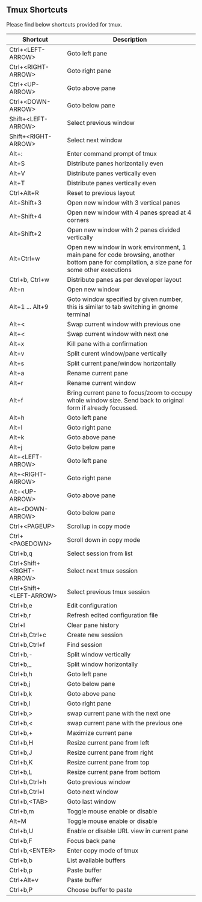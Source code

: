 ## Tmux Shortcuts

Please find below shortcuts provided for tmux.

|Shortcut|Description|
|---|---|
|Ctrl+\<LEFT-ARROW\>|Goto left pane|
|Ctrl+\<RIGHT-ARROW\>|Goto right pane|
|Ctrl+\<UP-ARROW\>|Goto above pane|
|Ctrl+\<DOWN-ARROW\>|Goto below pane|
|Shift+\<LEFT-ARROW\>|Select previous window|
|Shift+\<RIGHT-ARROW\>|Select next window|
|Alt+:|Enter command prompt of tmux|
|Alt+S|Distribute panes horizontally even|
|Alt+V|Distribute panes vertically even|
|Alt+T|Distribute panes vertically even|
|Ctrl+Alt+R|Reset to previous layout|
|Alt+Shift+3|Open new window with 3 vertical panes|
|Alt+Shift+4|Open new window with 4 panes spread at 4 corners|
|Alt+Shift+2|Open new window with 2 panes divided vertically|
|Alt+Ctrl+w|Open new window in work environment, 1 main pane for code browsing, another bottom pane for compilation, a size pane for some other executions|
|Ctrl+b, Ctrl+w|Distribute panes as per developer layout|
|Alt+n|Open new window|
|Alt+1 ... Alt+9|Goto window specified by given number, this is similar to tab switching in gnome terminal|
|Alt+\<|Swap current window with previous one|
|Alt+\<|Swap current window with next one|
|Alt+x|Kill pane with a confirmation|
|Alt+v|Split curent window/pane vertically|
|Alt+s|Split current pane/window horizontally|
|Alt+a|Rename current pane|
|Alt+r|Rename current window|
|Alt+f|Bring current pane to focus/zoom to occupy whole window size. Send back to original form if already focussed.|
|Alt+h|Goto left pane|
|Alt+l|Goto right pane|
|Alt+k|Goto above pane|
|Alt+j|Goto below pane|
|Alt+\<LEFT-ARROW\>|Goto left pane|
|Alt+\<RIGHT-ARROW\>|Goto right pane|
|Alt+\<UP-ARROW\>|Goto above pane|
|Alt+\<DOWN-ARROW\>|Goto below pane|
|Ctrl+\<PAGEUP\>|Scrollup in copy mode|
|Ctrl+\<PAGEDOWN\>|Scroll down in copy mode|
|Ctrl+b,q|Select session from list|
|Ctrl+Shift+\<RIGHT-ARROW\>|Select next tmux session|
|Ctrl+Shift+\<LEFT-ARROW\>|Select previous tmux session|
|Ctrl+b,e|Edit configuration|
|Ctrl+b,r|Refresh edited configuration file|
|Ctrl+l|Clear pane history|
|Ctrl+b,Ctrl+c|Create new session|
|Ctrl+b,Ctrl+f|Find session|
|Ctrl+b,-|Split window vertically|
|Ctrl+b,_|Split window horizontally|
|Ctrl+b,h|Goto left pane|
|Ctrl+b,j|Goto below pane|
|Ctrl+b,k|Goto above pane|
|Ctrl+b,l|Goto right pane|
|Ctrl+b,\>|swap current pane with the next one|
|Ctrl+b,\<|swap current pane with the previous one|
|Ctrl+b,+|Maximize current pane|
|Ctrl+b,H|Resize current pane from left|
|Ctrl+b,J|Resize current pane from right|
|Ctrl+b,K|Resize current pane from top|
|Ctrl+b,L|Resize current pane from bottom|
|Ctrl+b,Ctrl+h|Goto previous window|
|Ctrl+b,Ctrl+l|Goto next window|
|Ctrl+b,\<TAB\>|Goto last window|
|Ctrl+b,m|Toggle mouse enable or disable|
|Alt+M|Toggle mouse enable or disable|
|Ctrl+b,U|Enable or disable URL view in current pane|
|Ctrl+b,F|Focus back pane|
|Ctrl+b,\<ENTER\>|Enter copy mode of tmux|
|Ctrl+b,b|List available buffers|
|Ctrl+b,p|Paste buffer|
|Ctrl+Alt+v|Paste buffer|
|Ctrl+b,P|Choose buffer to paste|
